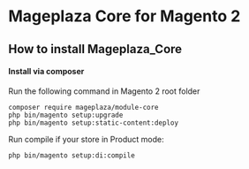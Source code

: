 # Mageplaza Core for Magento 2

## How to install Mageplaza_Core


#### Install via composer

Run the following command in Magento 2 root folder

```
composer require mageplaza/module-core
php bin/magento setup:upgrade
php bin/magento setup:static-content:deploy
```

Run compile if your store in Product mode:

```
php bin/magento setup:di:compile
```
